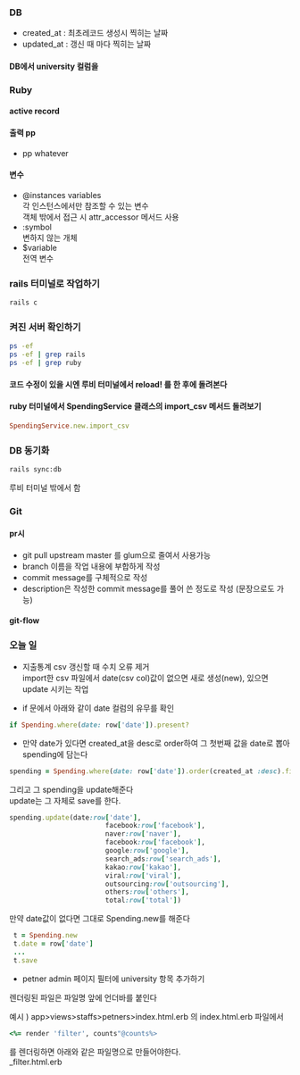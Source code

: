 ### DB
- created_at : 최초레코드 생성시 찍히는 날짜 <br>
- updated_at : 갱신 때 마다 찍히는 날짜 

#### DB에서 university 컬럼을 
### Ruby 

#### active record 


#### 출력 pp
* pp whatever <br>
  
  
#### 변수 
- @instances variables <br>
  각 인스턴스에서만 참조할 수 있는 변수 <br>
  객체 밖에서 접근 시 attr_accessor 메서드 사용
- :symbol <br>
  변하지 않는 개체 
- $variable <br>
  전역 변수 


### rails 터미널로 작업하기 
```bash
rails c
```
### 켜진 서버 확인하기 
```bash
ps -ef
ps -ef | grep rails
ps -ef | grep ruby
```

#### 코드 수정이 있을 시엔 루비 터미널에서 reload! 를 한 후에 돌려본다

#### ruby 터미널에서 SpendingService 클래스의 import_csv 메서드 돌려보기 
```ruby
SpendingService.new.import_csv
```

### DB 동기화 
```bash
rails sync:db
```
루비 터미널 밖에서 함 

### Git 
#### pr시 
- git pull upstream master 를 glum으로 줄여서 사용가능 <br>
- branch 이름을 작업 내용에 부합하게 작성 <br>
- commit message를 구체적으로 작성 <br>
- description은 작성한 commit message를 풀어 쓴 정도로 작성 (문장으로도 가능) 

#### git-flow


### 오늘 일
- 지출통계 csv 갱신할 때 수치 오류 제거 <br> 
import한 csv 파일에서 date(csv col)값이 없으면 새로 생성(new), 있으면 update 시키는 작업 <br>

- if 문에서 아래와 같이 date 컬럼의 유무를 확인 
```ruby
if Spending.where(date: row['date']).present? 
```
- 만약 date가 있다면 created_at을 desc로 order하여 그 첫번째 값을 date로 뽑아 spending에 담는다 
```ruby
spending = Spending.where(date: row['date']).order(created_at :desc).first
```
그리고 그 spending을 update해준다 <br>
update는 그 자체로 save를 한다.

```ruby
spending.update(date:row['date'], 
                        facebook:row['facebook'],
                        naver:row['naver'],
                        facebook:row['facebook'],
                        google:row['google'],
                        search_ads:row['search_ads'],
                        kakao:row['kakao'],
                        viral:row['viral'],
                        outsourcing:row['outsourcing'],
                        others:row['others'],
                        total:row['total'])
```

만약 date값이 없다면 그대로 Spending.new를 해준다

```ruby 
 t = Spending.new
 t.date = row['date']
 ...
 t.save
```

- petner admin 페이지 필터에 university 항목 추가하기 

렌더링된 파일은 파일명 앞에 언더바를 붙인다 <br>

예시 )
app>views>staffs>petners>index.html.erb 의 index.html.erb 파일에서 <br>
```ruby
<%= render 'filter', counts"@counts%>
```
를 렌더링하면 아래와 같은 파일명으로 만들어야한다.<br>
_filter.html.erb


